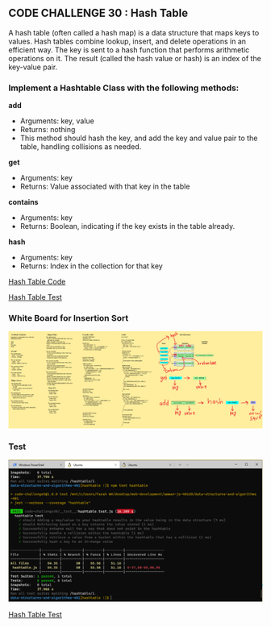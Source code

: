 ## **CODE CHALLENGE 30 : Hash Table**

A hash table (often called a hash map) is a data structure that maps keys to values. Hash tables combine lookup, insert, and delete operations in an efficient way. The key is sent to a hash function that performs arithmetic operations on it. The result (called the hash value or hash) is an index of the key-value pair.

### **Implement a Hashtable Class with the following methods:**

**add**
* Arguments: key, value
* Returns: nothing
* This method should hash the key, and add the key and value pair to the table, handling collisions as needed.

**get**
* Arguments: key
* Returns: Value associated with that key in the table

**contains**
* Arguments: key
* Returns: Boolean, indicating if the key exists in the table already.

**hash**
* Arguments: key
* Returns: Index in the collection for that key

[Hash Table Code](https://github.com/farahalwahaibi/data-structures-and-algorithms-401/blob/main/code-challenge30/hashtable.js)

[Hash Table Test](https://github.com/farahalwahaibi/data-structures-and-algorithms-401/blob/main/code-challenge30/__test__/hashtable.test.js)



### **White Board for Insertion Sort**

![white-board](2.png)



### **Test**

![test](1.PNG)

[Hash Table Test](https://github.com/farahalwahaibi/data-structures-and-algorithms-401/blob/main/code-challenge30/__test__/hashtable.test.js)


